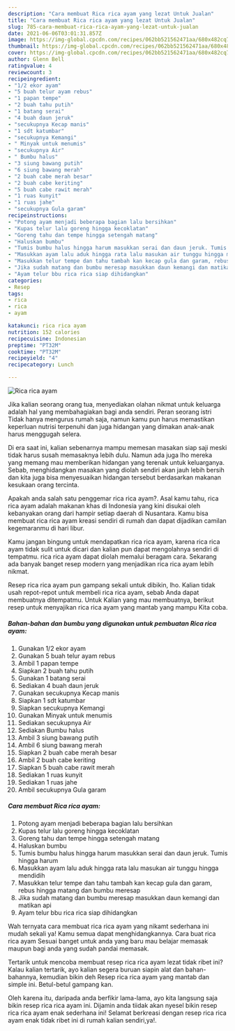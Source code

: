 ```yaml
---
description: "Cara membuat Rica rica ayam yang lezat Untuk Jualan"
title: "Cara membuat Rica rica ayam yang lezat Untuk Jualan"
slug: 785-cara-membuat-rica-rica-ayam-yang-lezat-untuk-jualan
date: 2021-06-06T03:01:31.857Z
image: https://img-global.cpcdn.com/recipes/062bb521562471aa/680x482cq70/rica-rica-ayam-foto-resep-utama.jpg
thumbnail: https://img-global.cpcdn.com/recipes/062bb521562471aa/680x482cq70/rica-rica-ayam-foto-resep-utama.jpg
cover: https://img-global.cpcdn.com/recipes/062bb521562471aa/680x482cq70/rica-rica-ayam-foto-resep-utama.jpg
author: Glenn Bell
ratingvalue: 4
reviewcount: 3
recipeingredient:
- "1/2 ekor ayam"
- "5 buah telur ayam rebus"
- "1 papan tempe"
- "2 buah tahu putih"
- "1 batang serai"
- "4 buah daun jeruk"
- "secukupnya Kecap manis"
- "1 sdt katumbar"
- "secukupnya Kemangi"
- " Minyak untuk menumis"
- "secukupnya Air"
- " Bumbu halus"
- "3 siung bawang putih"
- "6 siung bawang merah"
- "2 buah cabe merah besar"
- "2 buah cabe keriting"
- "5 buah cabe rawit merah"
- "1 ruas kunyit"
- "1 ruas jahe"
- "secukupnya Gula garam"
recipeinstructions:
- "Potong ayam menjadi beberapa bagian lalu bersihkan"
- "Kupas telur lalu goreng hingga kecoklatan"
- "Goreng tahu dan tempe hingga setengah matang"
- "Haluskan bumbu"
- "Tumis bumbu halus hingga harum masukkan serai dan daun jeruk. Tumis hingga harum"
- "Masukkan ayam lalu aduk hingga rata lalu masukan air tunggu hingga mendidih"
- "Masukkan telur tempe dan tahu tambah kan kecap gula dan garam, rebus hingga matang dan bumbu meresap"
- "Jika sudah matang dan bumbu meresap masukkan daun kemangi dan matikan api"
- "Ayam telur bbu rica rica siap dihidangkan"
categories:
- Resep
tags:
- rica
- rica
- ayam

katakunci: rica rica ayam 
nutrition: 152 calories
recipecuisine: Indonesian
preptime: "PT32M"
cooktime: "PT32M"
recipeyield: "4"
recipecategory: Lunch

---
```



![Rica rica ayam](https://img-global.cpcdn.com/recipes/062bb521562471aa/680x482cq70/rica-rica-ayam-foto-resep-utama.jpg)

Jika kalian seorang orang tua, menyediakan olahan nikmat untuk keluarga adalah hal yang membahagiakan bagi anda sendiri. Peran seorang istri Tidak hanya mengurus rumah saja, namun kamu pun harus memastikan keperluan nutrisi terpenuhi dan juga hidangan yang dimakan anak-anak harus menggugah selera.

Di era  saat ini, kalian sebenarnya mampu memesan masakan siap saji meski tidak harus susah memasaknya lebih dulu. Namun ada juga lho mereka yang memang mau memberikan hidangan yang terenak untuk keluarganya. Sebab, menghidangkan masakan yang diolah sendiri akan jauh lebih bersih dan kita juga bisa menyesuaikan hidangan tersebut berdasarkan makanan kesukaan orang tercinta. 



Apakah anda salah satu penggemar rica rica ayam?. Asal kamu tahu, rica rica ayam adalah makanan khas di Indonesia yang kini disukai oleh kebanyakan orang dari hampir setiap daerah di Nusantara. Kamu bisa membuat rica rica ayam kreasi sendiri di rumah dan dapat dijadikan camilan kegemaranmu di hari libur.

Kamu jangan bingung untuk mendapatkan rica rica ayam, karena rica rica ayam tidak sulit untuk dicari dan kalian pun dapat mengolahnya sendiri di tempatmu. rica rica ayam dapat diolah memalui beragam cara. Sekarang ada banyak banget resep modern yang menjadikan rica rica ayam lebih nikmat.

Resep rica rica ayam pun gampang sekali untuk dibikin, lho. Kalian tidak usah repot-repot untuk membeli rica rica ayam, sebab Anda dapat membuatnya ditempatmu. Untuk Kalian yang mau membuatnya, berikut resep untuk menyajikan rica rica ayam yang mantab yang mampu Kita coba.

<!--inarticleads1-->

##### Bahan-bahan dan bumbu yang digunakan untuk pembuatan Rica rica ayam:

1. Gunakan 1/2 ekor ayam
1. Gunakan 5 buah telur ayam rebus
1. Ambil 1 papan tempe
1. Siapkan 2 buah tahu putih
1. Gunakan 1 batang serai
1. Sediakan 4 buah daun jeruk
1. Gunakan secukupnya Kecap manis
1. Siapkan 1 sdt katumbar
1. Siapkan secukupnya Kemangi
1. Gunakan  Minyak untuk menumis
1. Sediakan secukupnya Air
1. Sediakan  Bumbu halus
1. Ambil 3 siung bawang putih
1. Ambil 6 siung bawang merah
1. Siapkan 2 buah cabe merah besar
1. Ambil 2 buah cabe keriting
1. Siapkan 5 buah cabe rawit merah
1. Sediakan 1 ruas kunyit
1. Sediakan 1 ruas jahe
1. Ambil secukupnya Gula garam




<!--inarticleads2-->

##### Cara membuat Rica rica ayam:

1. Potong ayam menjadi beberapa bagian lalu bersihkan
1. Kupas telur lalu goreng hingga kecoklatan
1. Goreng tahu dan tempe hingga setengah matang
1. Haluskan bumbu
1. Tumis bumbu halus hingga harum masukkan serai dan daun jeruk. Tumis hingga harum
1. Masukkan ayam lalu aduk hingga rata lalu masukan air tunggu hingga mendidih
1. Masukkan telur tempe dan tahu tambah kan kecap gula dan garam, rebus hingga matang dan bumbu meresap
1. Jika sudah matang dan bumbu meresap masukkan daun kemangi dan matikan api
1. Ayam telur bbu rica rica siap dihidangkan




Wah ternyata cara membuat rica rica ayam yang nikamt sederhana ini mudah sekali ya! Kamu semua dapat menghidangkannya. Cara buat rica rica ayam Sesuai banget untuk anda yang baru mau belajar memasak maupun bagi anda yang sudah pandai memasak.

Tertarik untuk mencoba membuat resep rica rica ayam lezat tidak ribet ini? Kalau kalian tertarik, ayo kalian segera buruan siapin alat dan bahan-bahannya, kemudian bikin deh Resep rica rica ayam yang mantab dan simple ini. Betul-betul gampang kan. 

Oleh karena itu, daripada anda berfikir lama-lama, ayo kita langsung saja bikin resep rica rica ayam ini. Dijamin anda tiidak akan nyesel bikin resep rica rica ayam enak sederhana ini! Selamat berkreasi dengan resep rica rica ayam enak tidak ribet ini di rumah kalian sendiri,ya!.

